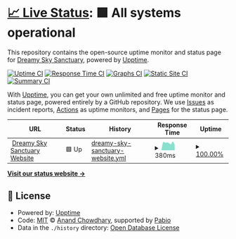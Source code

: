 # [📈 Live Status](https://status.dreamyskysanctuary.com): <!--live status--> **🟩 All systems operational**

This repository contains the open-source uptime monitor and status page for [Dreamy Sky Sanctuary](https://dreamyskysanctuary.com), powered by [Upptime](https://github.com/upptime/upptime).

[![Uptime CI](https://github.com/dreamy-sky-sanctuary/Uptime-DreamySkySanctuary.com/workflows/Uptime%20CI/badge.svg)](https://github.com/dreamy-sky-sanctuary/Uptime-DreamySkySanctuary.com/actions?query=workflow%3A%22Uptime+CI%22)
[![Response Time CI](https://github.com/dreamy-sky-sanctuary/Uptime-DreamySkySanctuary.com/workflows/Response%20Time%20CI/badge.svg)](https://github.com/dreamy-sky-sanctuary/Uptime-DreamySkySanctuary.com/actions?query=workflow%3A%22Response+Time+CI%22)
[![Graphs CI](https://github.com/dreamy-sky-sanctuary/Uptime-DreamySkySanctuary.com/workflows/Graphs%20CI/badge.svg)](https://github.com/dreamy-sky-sanctuary/Uptime-DreamySkySanctuary.com/actions?query=workflow%3A%22Graphs+CI%22)
[![Static Site CI](https://github.com/dreamy-sky-sanctuary/Uptime-DreamySkySanctuary.com/workflows/Static%20Site%20CI/badge.svg)](https://github.com/dreamy-sky-sanctuary/Uptime-DreamySkySanctuary.com/actions?query=workflow%3A%22Static+Site+CI%22)
[![Summary CI](https://github.com/dreamy-sky-sanctuary/Uptime-DreamySkySanctuary.com/workflows/Summary%20CI/badge.svg)](https://github.com/dreamy-sky-sanctuary/Uptime-DreamySkySanctuary.com/actions?query=workflow%3A%22Summary+CI%22)

With [Upptime](https://upptime.js.org), you can get your own unlimited and free uptime monitor and status page, powered entirely by a GitHub repository. We use [Issues](https://github.com/dreamy-sky-sanctuary/Uptime-DreamySkySanctuary.com/issues) as incident reports, [Actions](https://github.com/dreamy-sky-sanctuary/Uptime-DreamySkySanctuary.com/actions) as uptime monitors, and [Pages](https://status.dreamyskysanctuary.com) for the status page.

<!--start: status pages-->
<!-- This summary is generated by Upptime (https://github.com/upptime/upptime) -->
<!-- Do not edit this manually, your changes will be overwritten -->
<!-- prettier-ignore -->
| URL | Status | History | Response Time | Uptime |
| --- | ------ | ------- | ------------- | ------ |
| <img alt="" src="https://dreamyskysanctuary.com/public/imgs/icon.webp" height="13"> [Dreamy Sky Sanctuary Website](https://dreamyskysanctuary.com/) | 🟩 Up | [dreamy-sky-sanctuary-website.yml](https://github.com/Dreamy-Sky-Sanctuary/Uptime-DreamySkySanctuary.com/commits/HEAD/history/dreamy-sky-sanctuary-website.yml) | <details><summary><img alt="Response time graph" src="./graphs/dreamy-sky-sanctuary-website/response-time-week.png" height="20"> 380ms</summary><br><a href="https://status.dreamyskysanctuary.com/history/dreamy-sky-sanctuary-website"><img alt="Response time 1305" src="https://img.shields.io/endpoint?url=https%3A%2F%2Fraw.githubusercontent.com%2FDreamy-Sky-Sanctuary%2FUptime-DreamySkySanctuary.com%2FHEAD%2Fapi%2Fdreamy-sky-sanctuary-website%2Fresponse-time.json"></a><br><a href="https://status.dreamyskysanctuary.com/history/dreamy-sky-sanctuary-website"><img alt="24-hour response time 296" src="https://img.shields.io/endpoint?url=https%3A%2F%2Fraw.githubusercontent.com%2FDreamy-Sky-Sanctuary%2FUptime-DreamySkySanctuary.com%2FHEAD%2Fapi%2Fdreamy-sky-sanctuary-website%2Fresponse-time-day.json"></a><br><a href="https://status.dreamyskysanctuary.com/history/dreamy-sky-sanctuary-website"><img alt="7-day response time 380" src="https://img.shields.io/endpoint?url=https%3A%2F%2Fraw.githubusercontent.com%2FDreamy-Sky-Sanctuary%2FUptime-DreamySkySanctuary.com%2FHEAD%2Fapi%2Fdreamy-sky-sanctuary-website%2Fresponse-time-week.json"></a><br><a href="https://status.dreamyskysanctuary.com/history/dreamy-sky-sanctuary-website"><img alt="30-day response time 1515" src="https://img.shields.io/endpoint?url=https%3A%2F%2Fraw.githubusercontent.com%2FDreamy-Sky-Sanctuary%2FUptime-DreamySkySanctuary.com%2FHEAD%2Fapi%2Fdreamy-sky-sanctuary-website%2Fresponse-time-month.json"></a><br><a href="https://status.dreamyskysanctuary.com/history/dreamy-sky-sanctuary-website"><img alt="1-year response time 1305" src="https://img.shields.io/endpoint?url=https%3A%2F%2Fraw.githubusercontent.com%2FDreamy-Sky-Sanctuary%2FUptime-DreamySkySanctuary.com%2FHEAD%2Fapi%2Fdreamy-sky-sanctuary-website%2Fresponse-time-year.json"></a></details> | <details><summary><a href="https://status.dreamyskysanctuary.com/history/dreamy-sky-sanctuary-website">100.00%</a></summary><a href="https://status.dreamyskysanctuary.com/history/dreamy-sky-sanctuary-website"><img alt="All-time uptime 93.69%" src="https://img.shields.io/endpoint?url=https%3A%2F%2Fraw.githubusercontent.com%2FDreamy-Sky-Sanctuary%2FUptime-DreamySkySanctuary.com%2FHEAD%2Fapi%2Fdreamy-sky-sanctuary-website%2Fuptime.json"></a><br><a href="https://status.dreamyskysanctuary.com/history/dreamy-sky-sanctuary-website"><img alt="24-hour uptime 100.00%" src="https://img.shields.io/endpoint?url=https%3A%2F%2Fraw.githubusercontent.com%2FDreamy-Sky-Sanctuary%2FUptime-DreamySkySanctuary.com%2FHEAD%2Fapi%2Fdreamy-sky-sanctuary-website%2Fuptime-day.json"></a><br><a href="https://status.dreamyskysanctuary.com/history/dreamy-sky-sanctuary-website"><img alt="7-day uptime 100.00%" src="https://img.shields.io/endpoint?url=https%3A%2F%2Fraw.githubusercontent.com%2FDreamy-Sky-Sanctuary%2FUptime-DreamySkySanctuary.com%2FHEAD%2Fapi%2Fdreamy-sky-sanctuary-website%2Fuptime-week.json"></a><br><a href="https://status.dreamyskysanctuary.com/history/dreamy-sky-sanctuary-website"><img alt="30-day uptime 88.19%" src="https://img.shields.io/endpoint?url=https%3A%2F%2Fraw.githubusercontent.com%2FDreamy-Sky-Sanctuary%2FUptime-DreamySkySanctuary.com%2FHEAD%2Fapi%2Fdreamy-sky-sanctuary-website%2Fuptime-month.json"></a><br><a href="https://status.dreamyskysanctuary.com/history/dreamy-sky-sanctuary-website"><img alt="1-year uptime 93.69%" src="https://img.shields.io/endpoint?url=https%3A%2F%2Fraw.githubusercontent.com%2FDreamy-Sky-Sanctuary%2FUptime-DreamySkySanctuary.com%2FHEAD%2Fapi%2Fdreamy-sky-sanctuary-website%2Fuptime-year.json"></a></details>

<!--end: status pages-->

[**Visit our status website →**](https://status.dreamyskysanctuary.com)

## 📄 License

- Powered by: [Upptime](https://github.com/upptime/upptime)
- Code: [MIT](./LICENSE) © [Anand Chowdhary](https://anandchowdhary.com), supported by [Pabio](https://pabio.com)
- Data in the `./history` directory: [Open Database License](https://opendatacommons.org/licenses/odbl/1-0/)
